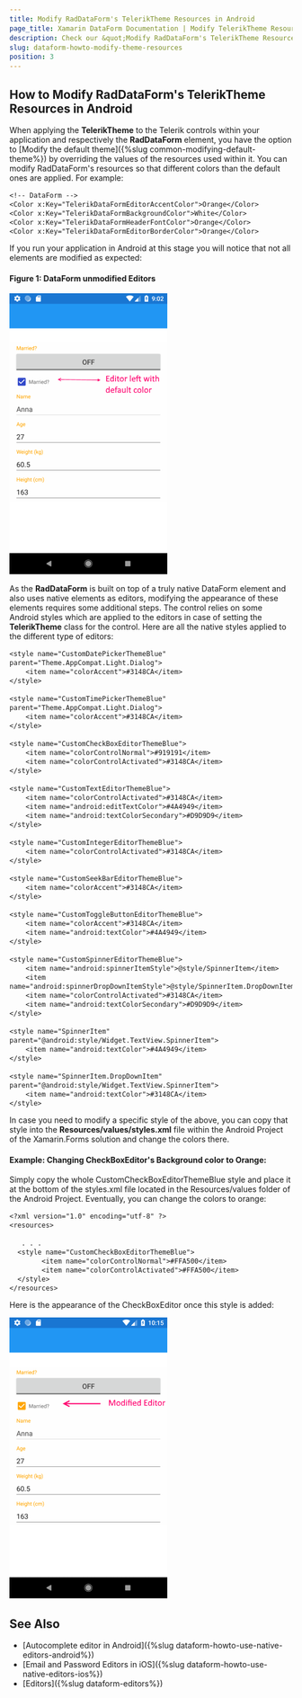 ```yaml
---
title: Modify RadDataForm's TelerikTheme Resources in Android
page_title: Xamarin DataForm Documentation | Modify TelerikTheme Resources in Android
description: Check our &quot;Modify RadDataForm's TelerikTheme Resources in Android&quot; documentation article for Telerik DataForm for Xamarin control.
slug: dataform-howto-modify-theme-resources
position: 3
---
```


## How to Modify RadDataForm's TelerikTheme Resources in Android

When applying the **TelerikTheme** to the Telerik controls within your application and respectively the **RadDataForm** element, you have the option to [Modify the default theme]({%slug common-modifying-default-theme%}) by overriding the values of the resources used within it. You can modify RadDataForm's resources so that different colors than the default ones are applied. For example:

	<!-- DataForm -->
	<Color x:Key="TelerikDataFormEditorAccentColor">Orange</Color>
	<Color x:Key="TelerikDataFormBackgroundColor">White</Color>
	<Color x:Key="TelerikDataFormHeaderFontColor">Orange</Color>
	<Color x:Key="TelerikDataFormEditorBorderColor">Orange</Color>

If you run your application in Android at this stage you will notice that not all elements are modified as expected:

#### Figure 1: DataForm unmodified Editors
![](images/dataform-unmodified-editors.png)

As the **RadDataForm** is built on top of a truly native DataForm element and also uses native elements as editors, modifying the appearance of these elements requires some additional steps. The control relies on some  Android styles which are applied to the editors in case of setting the **TelerikTheme** class for the control. Here are all the native styles applied to the different type of editors:

    <style name="CustomDatePickerThemeBlue" parent="Theme.AppCompat.Light.Dialog">
        <item name="colorAccent">#3148CA</item>
    </style>

    <style name="CustomTimePickerThemeBlue" parent="Theme.AppCompat.Light.Dialog">
        <item name="colorAccent">#3148CA</item>
    </style>

    <style name="CustomCheckBoxEditorThemeBlue">
        <item name="colorControlNormal">#919191</item>
        <item name="colorControlActivated">#3148CA</item>
    </style>

    <style name="CustomTextEditorThemeBlue">
        <item name="colorControlActivated">#3148CA</item>
        <item name="android:editTextColor">#4A4949</item>
        <item name="android:textColorSecondary">#D9D9D9</item>
    </style>

    <style name="CustomIntegerEditorThemeBlue">
        <item name="colorControlActivated">#3148CA</item>
    </style>

    <style name="CustomSeekBarEditorThemeBlue">
        <item name="colorAccent">#3148CA</item>
    </style>

    <style name="CustomToggleButtonEditorThemeBlue">
        <item name="colorAccent">#3148CA</item>
        <item name="android:textColor">#4A4949</item>
    </style>

    <style name="CustomSpinnerEditorThemeBlue">
        <item name="android:spinnerItemStyle">@style/SpinnerItem</item>
        <item name="android:spinnerDropDownItemStyle">@style/SpinnerItem.DropDownItem</item>
        <item name="colorControlActivated">#3148CA</item>
        <item name="android:textColorSecondary">#D9D9D9</item>
    </style>

    <style name="SpinnerItem" parent="@android:style/Widget.TextView.SpinnerItem">
        <item name="android:textColor">#4A4949</item>
    </style>

    <style name="SpinnerItem.DropDownItem" parent="@android:style/Widget.TextView.SpinnerItem">
        <item name="android:textColor">#3148CA</item>
    </style>

In case you need to modify a specific style of the above, you can copy that style into the **Resources/values/styles.xml** file within the Android Project of the Xamarin.Forms solution and change the colors there. 

#### Example: Changing CheckBoxEditor's Background color to Orange:

Simply copy the whole CustomCheckBoxEditorThemeBlue style and place it at the bottom of the styles.xml file located in the Resources/values folder of the Android Project. Eventually, you can change the colors to orange:

	<?xml version="1.0" encoding="utf-8" ?>
	<resources>
	
	   . . .
	  <style name="CustomCheckBoxEditorThemeBlue">
	        <item name="colorControlNormal">#FFA500</item>
	        <item name="colorControlActivated">#FFA500</item>
	  </style>
	</resources>

Here is the appearance of the CheckBoxEditor once this style is added:

![](images/dataform_modified_editors.png)

## See Also
- [Autocomplete editor in Android]({%slug dataform-howto-use-native-editors-android%})
- [Email and Password Editors in iOS]({%slug dataform-howto-use-native-editors-ios%})
- [Editors]({%slug dataform-editors%})